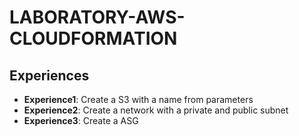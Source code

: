 # LABORATORY-AWS-CLOUDFORMATION

## Experiences

- **Experience1**: Create a S3 with a name from parameters
- **Experience2**: Create a network with a private and public subnet
- **Experience3**: Create a ASG
